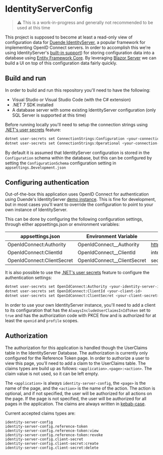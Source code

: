 # IdentityServerConfig

> :warning: This is a work-in-progress and generally not recommended to be used at this time

This project is supposed to become at least a read-only view of configuration data for [Duende IdentityServer](https://duendesoftware.com/products/identityserver), a popular framework for implementing OpenID Connect servers. In order to accomplish this we're using IdentityServer's [built-in support](https://docs.duendesoftware.com/identityserver/v6/data/ef/)) for storing configuration data into a database using [Entity Framework Core](https://learn.microsoft.com/en-us/ef/core/). By leveraging [Blazor Server](https://learn.microsoft.com/en-us/aspnet/core/blazor/hosting-models?view=aspnetcore-7.0#blazor-server) we can build a UI on top of this configuration data fairly quickly.

## Build and run
In order to build and run this repository you'll need to have the following:

- Visual Studio or Visual Studio Code (with the C# extension)
- .NET 7 SDK installed
- A database server with some existing IdentityServer configuration (only SQL Server is supported at this time)

Before running locally you'll need to setup the connection strings using [.NET's user secrets](https://learn.microsoft.com/en-us/aspnet/core/security/app-secrets?view=aspnetcore-7.0&tabs=windows) feature:

```bash
dotnet user-secrets set ConnectionStrings:Configuration <your-connection-string>
dotnet user-secrets set ConnectionStrings:Operational <your-connection-string>
```

By default it is assumed that IdentityServer configuration is stored in the `Configuration` schema within the database, but this can be configured by setting the `ConfigurationSchema` configuration setting in `appsettings.Development.json`

## Configuring authentication
Out-of-the-box this application uses OpenID Connect for authentication using Duende's IdentityServer [demo instance](https://demo.duendesoftware.com/). This is fine for development, but in most cases you'll want to override the configuration to point to your own instance of IdentityServer.

This can be done by configuring the following configuration settings, through either appsettings.json or environment variables:

| appsettings.json           | Environment Variable        | Default value                   |
|----------------------------|-----------------------------|---------------------------------|
| OpenIdConnect:Authority    | OpenIdConnect__Authority    | https://demo.duendesoftware.com |
| OpenIdConnect:ClientId     | OpenIdConnect__ClientId     | interactive.confidential.short  |
| OpenIdConnect:ClientSecret | OpenIdConnect__ClientSecret | secret                          |

It is also possible to use the [.NET's user secrets](https://learn.microsoft.com/en-us/aspnet/core/security/app-secrets?view=aspnetcore-7.0&tabs=windows) feature to configure the authentication settings:

```bash
dotnet user-secrets set OpenIdConnect:Authority <your-identity-server-instance>
dotnet user-secrets set OpenIdConnect:ClientId <your-client-id>
dotnet user-secrets set OpenIdConnect:ClientSecret <your-client-secret>
```

In order to use your own IdentityServer instance, you'll need to add a client to its configuration that has the `AlwaysIncludeUserClaimsInIdToken` set to `true` and has the authorization code with PKCE flow and is authorized for at least the `openid`  and `profile` scopes.

## Authorization
The authorization for this application is handled though the UserClaims table in the IdentityServer Database. The authorization is currently only configured for the Reference Token page. In order to authorize a user to view this page, you'll need to add a claim to the UserClaims table. The claims types are build up as follows:
`<application>.<page>:<action>`. The claim value is not used, so it can be left empty.

The `<application>` is always `identity-server-config`, the `<page>` is the name of the page, and the `<action>` is the name of the action. The action is optional, and if not specified, the user will be authorized for all actions on the page.
If the page is not specified, the user will be authorized for all pages in the application.
The claims are always written in [kebab-case](https://betterprogramming.pub/string-case-styles-camel-pascal-snake-and-kebab-case-981407998841).

Current accepted claims types are:
```
identity-server-config
identity-server-config.reference-token
identity-server-config.reference-token:view
identity-server-config.reference-token:revoke
identity-server-config.client-secret
identity-server-config.client-secret:create
identity-server-config.client-secret:delete
```

